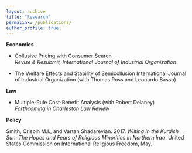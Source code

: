 ```yaml
---
layout: archive
title: "Research"
permalink: /publications/
author_profile: true
---
```



**Economics**

- Collusive Pricing with Consumer Search  
*Revise & Resubmit, International Journal of Industrial Organization*

- The Welfare Effects and Stability of Semicollusion International Journal of Industrial Organization (with Thomas Ross and Leonardo Basso)

**Law**

- Multiple-Rule Cost-Benefit Analysis (with Robert Delaney)  
*Forthcoming in Charleston Law Review*

**Policy**

Smith, Crispin M.I., and Vartan Shadarevian. 2017. *Wilting in the Kurdish Sun: The Hopes and Fears of Religious Minorities in Northern Iraq*. United States Commission on International Religious Freedom, May.
